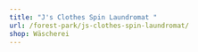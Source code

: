```yaml
---
title: "J's Clothes Spin Laundromat "
url: /forest-park/js-clothes-spin-laundromat/
shop: Wäscherei
---
```

